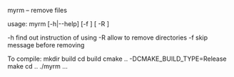 myrm – remove files

usage: myrm [-h|--help] [-f ] [ -R ] <file1> <file2> <file3>
	
-h   find out instruction of using
-R   allow to remove directories
-f   skip message before removing


To compile:
  mkdir build
  cd build
  cmake .. -DCMAKE_BUILD_TYPE=Release
  make
  cd ..
  ./myrm ...
	


